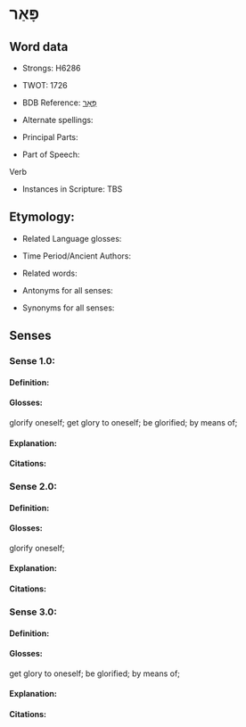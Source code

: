 # פָּאַר

<!-- Status: S2="NeedsEdits" -->
<!-- Lexica used for edits:   -->

## Word data

* Strongs: H6286

* TWOT: 1726

* BDB Reference: [פָּאַר](rc://en/bdb/dict/q.ac.aa)

* Alternate spellings:

* Principal Parts:

* Part of Speech:

Verb

* Instances in Scripture: TBS

## Etymology:

* Related Language glosses:

* Time Period/Ancient Authors:

* Related words:

* Antonyms for all senses:

* Synonyms for all senses:

## Senses

### Sense 1.0:

#### Definition:

#### Glosses:

glorify oneself; get glory to oneself; be glorified; by means of; 

#### Explanation:

#### Citations:



### Sense 2.0:

#### Definition:

#### Glosses:

glorify oneself; 

#### Explanation:

#### Citations:



### Sense 3.0:

#### Definition:

#### Glosses:

get glory to oneself; be glorified; by means of; 

#### Explanation:

#### Citations:



